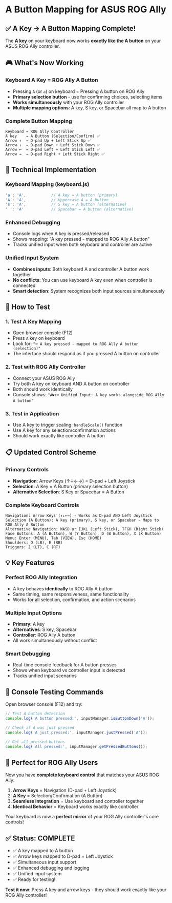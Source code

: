 # A Button Mapping for ASUS ROG Ally

## ✅ **A Key → A Button Mapping Complete!**

The **A key** on your keyboard now works **exactly like the A button** on your ASUS ROG Ally controller.

## **🎮 What's Now Working**

### **Keyboard A Key = ROG Ally A Button**
- Pressing `A` (or `a`) on keyboard = Pressing A button on ROG Ally
- **Primary selection button** - use for confirming choices, selecting items
- **Works simultaneously** with your ROG Ally controller
- **Multiple mapping options**: A key, S key, or Spacebar all map to A button

### **Complete Button Mapping**
```
Keyboard → ROG Ally Controller
A key    → A Button (Selection/Confirm) ✅
Arrow ↑  → D-pad Up + Left Stick Up ✅  
Arrow ↓  → D-pad Down + Left Stick Down ✅
Arrow ←  → D-pad Left + Left Stick Left ✅
Arrow →  → D-pad Right + Left Stick Right ✅
```

## **🔧 Technical Implementation**

### **Keyboard Mapping (keyboard.js)**
```javascript
'a': 'A',           // A key = A button (primary)
'A': 'A',           // Uppercase A = A button
's': 'A',           // S key = A button (alternative)
' ': 'A'            // Spacebar = A button (alternative)
```

### **Enhanced Debugging**
- Console logs when A key is pressed/released
- Shows mapping: "A key pressed - mapped to ROG Ally A button"
- Tracks unified input when both keyboard and controller are active

### **Unified Input System**
- **Combines inputs**: Both keyboard A and controller A button work together
- **No conflicts**: You can use keyboard A key even when controller is connected
- **Smart detection**: System recognizes both input sources simultaneously

## **🚀 How to Test**

### **1. Test A Key Mapping**
- Open browser console (F12)
- Press `A` key on keyboard
- Look for: `"⌨️ A key pressed - mapped to ROG Ally A button (selection)"`
- The interface should respond as if you pressed A button on controller

### **2. Test with ROG Ally Controller**
- Connect your ASUS ROG Ally
- Try both A key on keyboard AND A button on controller
- Both should work identically
- Console shows: `"🎮+⌨️ Unified Input: A key works alongside ROG Ally A button"`

### **3. Test in Application**
- Use A key to trigger scaling: `handleScale()` function
- Use A key for any selection/confirmation actions
- Should work exactly like controller A button

## **📋 Updated Control Scheme**

### **Primary Controls**
- **Navigation**: Arrow Keys (↑↓←→) = D-pad + Left Joystick
- **Selection**: A Key = A Button (primary selection button)
- **Alternative Selection**: S Key or Spacebar = A Button

### **Complete Keyboard Controls**
```
Navigation: Arrow Keys (↑↓←→) - Works as D-pad AND Left Joystick
Selection (A Button): A key (primary), S key, or Spacebar - Maps to ROG Ally A Button
Alternative Navigation: WASD or IJKL (Left Stick), TFGH (Right Stick)
Face Buttons: A (A Button), W (Y Button), D (B Button), X (X Button)
Menu: Enter (MENU), Tab (VIEW), Esc (HOME)
Shoulders: Q (LB), E (RB)
Triggers: Z (LT), C (RT)
```

## **💡 Key Features**

### **Perfect ROG Ally Integration**
- A key behaves **identically** to ROG Ally A button
- Same timing, same responsiveness, same functionality
- Works for all selection, confirmation, and action scenarios

### **Multiple Input Options**
- **Primary**: A key
- **Alternatives**: S key, Spacebar
- **Controller**: ROG Ally A button
- All work simultaneously without conflict

### **Smart Debugging**
- Real-time console feedback for A button presses
- Shows when keyboard vs controller input is detected
- Tracks unified input scenarios

## **🧪 Console Testing Commands**

Open browser console (F12) and try:
```javascript
// Test A button detection
console.log('A button pressed:', inputManager.isButtonDown('A'));

// Check if A was just pressed
console.log('A just pressed:', inputManager.justPressed('A'));

// Get all pressed buttons
console.log('All pressed:', inputManager.getPressedButtons());
```

## **🎯 Perfect for ROG Ally Users**

Now you have **complete keyboard control** that matches your ASUS ROG Ally:

1. **Arrow Keys** = Navigation (D-pad + Left Joystick)
2. **A Key** = Selection/Confirmation (A Button)
3. **Seamless Integration** = Use keyboard and controller together
4. **Identical Behavior** = Keyboard works exactly like controller

Your keyboard is now a **perfect mirror** of your ROG Ally controller's core controls!

## **✅ Status: COMPLETE**

- ✅ A key mapped to A button
- ✅ Arrow keys mapped to D-pad + Left Joystick  
- ✅ Simultaneous input support
- ✅ Enhanced debugging and logging
- ✅ Unified input system
- ✅ Ready for testing!

**Test it now**: Press A key and arrow keys - they should work exactly like your ROG Ally controller!